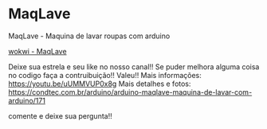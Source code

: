 # MaqLave
MaqLave - Maquina de lavar roupas com arduino

[wokwi - MaqLave](https://wokwi.com/projects/423908158054215681)


Deixe sua estrela e seu like no nosso canal!! Se puder melhora alguma coisa no codigo faça a contruibuição!! Valeu!!
Mais informações: https://youtu.be/uUMMVUP0x8g
Mais detalhes e fotos: https://condtec.com.br/arduino/arduino-maqlave-maquina-de-lavar-com-arduino/171

comente e deixe sua pergunta!!
